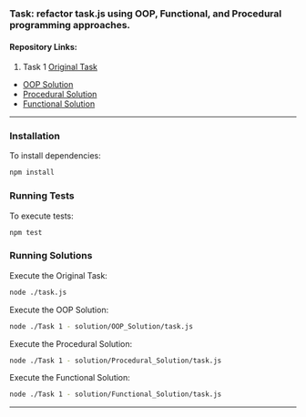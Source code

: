 ### Task: refactor task.js using OOP, Functional, and Procedural programming approaches.

#### Repository Links:

1. Task 1 [Original Task](https://github.com/berdyshevol/Patterns/blob/master/task.js)

- [OOP Solution](https://github.com/berdyshevol/Patterns/tree/master/Task%201%20-%20solution/OOP_Solution)
- [Procedural Solution](https://github.com/berdyshevol/Patterns/tree/master/Task%201%20-%20solution/Procedural_Solution)
- [Functional Solution](https://github.com/berdyshevol/Patterns/tree/master/Task%201%20-%20solution/Functional_Solution)

---

### Installation

To install dependencies:

```bash
npm install
```

### Running Tests

To execute tests:

```bash
npm test
```

### Running Solutions

Execute the Original Task:

```bash
node ./task.js
```

Execute the OOP Solution:

```bash
node ./Task 1 - solution/OOP_Solution/task.js
```

Execute the Procedural Solution:

```bash
node ./Task 1 - solution/Procedural_Solution/task.js
```

Execute the Functional Solution:

```bash
node ./Task 1 - solution/Functional_Solution/task.js
```

---
